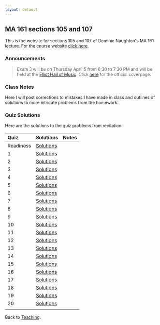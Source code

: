 ```yaml
---
layout: default
---
```


## MA 161 sections 105 and 107
This is the website for sections 105 and 107 of Dominic Naughton's MA 161 lecture. For the course website [click here](https://www.math.purdue.edu/MA161). 

### [](#announce) Announcements
> Exam 3 will be on Thursday April 5 from 6:30 to 7:30 PM and will be held at the [Elliot Hall of Music](https://www.google.com/maps/place/Elliott+Hall+of+Music/@40.4279028,-86.9149599,15z/data=!4m5!3m4!1s0x0:0x8a6f492841fdc975!8m2!3d40.4279028!4d-86.9149599). Click [here](https://www.math.purdue.edu/academic/files/courses/2018spring/MA16100/EXAMCOVERSHEETEXAM3-16100S18.pdf) for the official coverpage.

### [](#notes) Class Notes
Here I will post corrections to mistakes I have made in class and outlines of solutions to more intricate problems from the homework.

### [](#sols) Quiz Solutions
Here are the solutions to the quiz problems from recitation.

|           Quiz | Solutions                                     | Notes    |
| :------------- | :-------------------------------------------- | :------- |
|      Readiness | [Solutions](quizzes/MA161-Quiz-R.pdf)         |          |
|              1 | [Solutions](quizzes/MA161-Quiz-1.pdf)         |          |
|              2 | [Solutions](quizzes/MA161-Quiz-2.pdf)         |          |
|              3 | [Solutions](quizzes/MA161-Quiz-3.pdf)         |          |
|              4 | [Solutions](quizzes/MA161-Quiz-4.pdf)         |          |
|              5 | [Solutions](quizzes/MA161-Quiz-5.pdf)         |          |
|              6 | [Solutions](quizzes/MA161-Quiz-6.pdf)         |          |
|              7 | [Solutions](quizzes/MA161-Quiz-7.pdf)         |          |
|              8 | [Solutions](quizzes/MA161-Quiz-8.pdf)         |          |
|              9 | [Solutions](quizzes/MA161-Quiz-9.pdf)         |          |
|             10 | [Solutions](quizzes/MA161-Quiz-10.pdf)        |          |
|             11 | [Solutions](quizzes/MA161-Quiz-11.pdf)        |          |
|             12 | [Solutions](quizzes/MA161-Quiz-12.pdf)        |          |
|             13 | [Solutions](quizzes/MA161-Quiz-13.pdf)        |          |
|             14 | [Solutions](quizzes/MA161-Quiz-14.pdf)        |          |
|             15 | [Solutions](quizzes/MA161-Quiz-15.pdf)        |          |
|             16 | [Solutions](quizzes/MA161-Quiz-16.pdf)        |          |
|             17 | [Solutions](quizzes/MA161-Quiz-17.pdf)        |          |
|             18 | [Solutions](quizzes/MA161-Quiz-18.pdf)        |          |
|             19 | [Solutions](quizzes/MA161-Quiz-19.pdf)        |          |
|             20 | [Solutions](quizzes/MA161-Quiz-20.pdf)        |          |
|                |                                               |          |

Back to [Teaching](../#-teaching).
